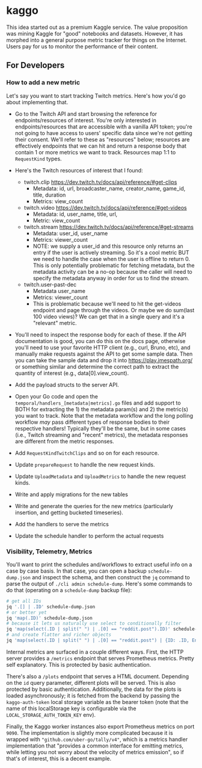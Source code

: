 # kaggo

This idea started out as a premium Kaggle service. The value proposition was mining Kaggle for "good" notebooks and datasets. However, it has morphed into a general purpose metric tracker for things on the Internet. Users pay for us to monitor the performance of their content.

## For Developers

### How to add a new metric

Let's say you want to start tracking Twitch metrics. Here's how you'd go about implementing that.

- Go to the Twitch API and start browsing the reference for endpoints/resources of interest. You're only interested in endpoints/resources that are accessible with a vanilla API token; you're not going to have access to users' specific data since we're not getting their consent. We'll refer to these as "resources" below; resources are effectively endpoints that we can hit and return a response body that contain 1 or more metrics we want to track. Resources map 1:1 to `RequestKind` types.

- Here's the Twitch resources of interest that I found:

  - twitch.clip https://dev.twitch.tv/docs/api/reference/#get-clips
    - Metadata: id, url, broadcaster_name, creator_name, game_id, title, duration
    - Metrics: view_count
  - twitch.video https://dev.twitch.tv/docs/api/reference/#get-videos
    - Metadata: id, user_name, title, url,
    - Metric: view_count
  - twitch.stream https://dev.twitch.tv/docs/api/reference/#get-streams
    - Metadata: user_id, user_name
    - Metrics: viewer_count
    - NOTE: we supply a user_id and this resource only returns an entry if the user is actively streaming. So it's a cool metric BUT we need to handle the case when the user is offline to return 0. This is only potentially problematic for fetching metadata, but the metadata activity can be a no-op because the caller will need to specify the metadata anyway in order for us to find the stream.
  - twitch.user-past-dec
    - Metadata user_name
    - Metrics: viewer_count
    - This is problematic because we'll need to hit the get-videos endpoint and page through the videos. Or maybe we do sum(last 100 video views)? We can get that in a single query and it's a "relevant" metric.

- You'll need to inspect the response body for each of these. If the API documentation is good, you can do this on the docs page, otherwise you'll need to use your favorite HTTP client (e.g., curl, Bruno, etc), and manually make requests against the API to get some sample data. Then you can take the sample data and drop it into https://play.jmespath.org/ or something similar and determine the correct path to extract the quantity of interest (e.g., data[0].view_count).

- Add the payload structs to the server API.
- Open your Go code and open the `temporal/handlers_[metadata|metrics].go` files and add support to BOTH for extracting the 1) the metadata param(s) and 2) the metric(s) you want to track. Note that the metadata workflow and the long polling workflow _may_ pass different types of response bodies to their respective handlers! Typically they'll be the same, but in some cases (i.e., Twitch streaming and "recent" metrics), the metadata responses are different from the metric responses.
- Add `RequestKindTwitchClips` and so on for each resource.
- Update `prepareRequest` to handle the new request kinds.
- Update `UploadMetadata` and `UploadMetrics` to handle the new request kinds.
- Write and apply migrations for the new tables
- Write and generate the queries for the new metrics (particularly insertion, and getting bucketed timeseries).
- Add the handlers to serve the metrics
- Update the schedule handler to perform the actual requests

### Visibility, Telemetry, Metrics

You'll want to print the schedules and/workflows to extract useful info on a case by case basis. In that case, you can open a backup `schedule-dump.json` and inspect the schema, and then construct the `jq` command to parse the output of `./cli admin schedule-dump`. Here's some commands to do that (operating on a `schedule-dump` backup file):

```bash
# get all IDs
jq '.[] | .ID' schedule-dump.json
# or better yet
jq 'map(.ID)' schedule-dump.json
# because it lets us naturally use select to conditionally filter
jq 'map(select(.ID | split(" ") | .[0] == "reddit.post").ID)' schedule-dump.json
# and create flatter and richer objects
jq 'map(select(.ID | split(" ") | .[0] == "reddit.post") | {ID: .ID, EndAt: .Spec.EndAt, NextAt: .NextActionTimes[0]})' schedule-dump.json
```

Internal metrics are surfaced in a couple different ways. First, the HTTP server provides a `/metrics` endpoint that serves Prometheus metrics. Pretty self explanatory. This is protected by basic authentication.

There's also a `/plots` endpoint that serves a HTML document. Depending on the `id` query parameter, different plots will be served. This is also protected by basic authentication. Additionally, the data for the plots is loaded asynchronously; it is fetched from the backend by passing the `kaggo-auth-token` local storage variable as the bearer token (note that the name of this localStorage key is configurable via the `LOCAL_STORAGE_AUTH_TOKEN_KEY` env).

Finally, the Kaggo worker instances also export Prometheus metrics on port `9090`. The implementation is slightly more complicated because it is wrapped with `"github.com/uber-go/tally/v4"`, which is a metrics handler implementation that "provides a common interface for emitting metrics, while letting you not worry about the velocity of metrics emission", so if that's of interest, this is a decent example.

